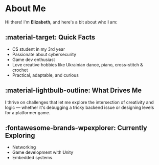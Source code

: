 # About Me

Hi there! I'm **Elizabeth**, and here's a bit about who I am:

## :material-target: Quick Facts

- CS student in my 3rd year
- Passionate about cybersecurity
- Game dev enthusiast
- Love creative hobbies like Ukrainian dance, piano, cross-stitch & crochet
- Practical, adaptable, and curious

## :material-lightbulb-outline: What Drives Me

I thrive on challenges that let me explore the intersection of creativity and logic — whether it's debugging a tricky backend issue or designing levels for a platformer game.

## :fontawesome-brands-wpexplorer: Currently Exploring

- Networking
- Game development with Unity
- Embedded systems

<!-- section about skills? education? work experience? -->